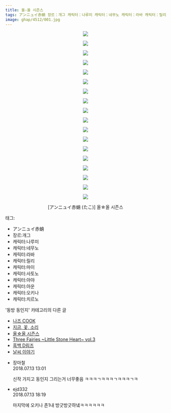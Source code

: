 ```yaml
---
title: 올☆올 시즌스
tags: アンニュイ赤蛸 장르：개그 캐릭터：나루미 캐릭터：네무노 캐릭터：라바 캐릭터：릴리 캐릭터：마이 캐릭터：사토노 캐릭터：아야 캐릭터：아운 캐릭터：오키나 캐릭터：치르노 たこ 동방_동인지
image: ghap/4512/001.jpg
---
```

<div class="article">
<p style="text-align: center; clear: none; float: none;"><img src="{{ site.nasurl }}/ghap/4512/001.jpg"/></p>
<p style="text-align: center; clear: none; float: none;"><img src="{{ site.nasurl }}/ghap/4512/002.jpg"/></p>
<p style="text-align: center; clear: none; float: none;"><img src="{{ site.nasurl }}/ghap/4512/003.jpg"/></p>
<p style="text-align: center; clear: none; float: none;"><img src="{{ site.nasurl }}/ghap/4512/004.jpg"/></p>
<p style="text-align: center; clear: none; float: none;"><img src="{{ site.nasurl }}/ghap/4512/005.jpg"/></p>
<p style="text-align: center; clear: none; float: none;"><img src="{{ site.nasurl }}/ghap/4512/006.jpg"/></p>
<p style="text-align: center; clear: none; float: none;"><img src="{{ site.nasurl }}/ghap/4512/007.jpg"/></p>
<p style="text-align: center; clear: none; float: none;"><img src="{{ site.nasurl }}/ghap/4512/008.jpg"/></p>
<p style="text-align: center; clear: none; float: none;"><img src="{{ site.nasurl }}/ghap/4512/009.jpg"/></p>
<p style="text-align: center; clear: none; float: none;"><img src="{{ site.nasurl }}/ghap/4512/010.jpg"/></p>
<p style="text-align: center; clear: none; float: none;"><img src="{{ site.nasurl }}/ghap/4512/011.jpg"/></p>
<p style="text-align: center; clear: none; float: none;"><img src="{{ site.nasurl }}/ghap/4512/012.jpg"/></p>
<p style="text-align: center; clear: none; float: none;"><img src="{{ site.nasurl }}/ghap/4512/013.jpg"/></p>
<p style="text-align: center; clear: none; float: none;"><img src="{{ site.nasurl }}/ghap/4512/014.jpg"/></p>
<p style="text-align: center; clear: none; float: none;"><img src="{{ site.nasurl }}/ghap/4512/015.jpg"/></p>
<p style="text-align: center; clear: none; float: none;"><img src="{{ site.nasurl }}/ghap/4512/016.jpg"/></p>
<p style="text-align: center; clear: none; float: none;"><img src="{{ site.nasurl }}/ghap/4512/017.jpg"/></p>
<p style="text-align: center; clear: none; float: none;"><img src="{{ site.nasurl }}/ghap/4512/018.jpg"/></p>
<p style="text-align: center; clear: none; float: none;">[アンニュイ赤蛸 (たこ)] 올☆올 시즌스</p>
</div><div class="tagTrail">
<p>태그: </p>
<ul>
<li>アンニュイ赤蛸</li>
<li>장르:개그</li>
<li>캐릭터:나루미</li>
<li>캐릭터:네무노</li>
<li>캐릭터:라바</li>
<li>캐릭터:릴리</li>
<li>캐릭터:마이</li>
<li>캐릭터:사토노</li>
<li>캐릭터:아야</li>
<li>캐릭터:아운</li>
<li>캐릭터:오키나</li>
<li>캐릭터:치르노</li>
</ul>
</div><div class="another">
<p>'동방 동인지' 카테고리의 다른 글</p>
<ul>
<li><a href="/2018-07-11-ghap_4514">나즈 COOK</a></li>
<li><a href="/2018-07-11-ghap_4513">지금, 꽃, 소리</a></li>
<li><a href="/2018-07-11-ghap_4512">올☆올 시즌스</a></li>
<li><a href="/2018-07-11-ghap_4511">Three Fairies ~Little Stone Heart~ vol.3</a></li>
<li><a href="/2018-07-10-ghap_4510">흑백 D림즈</a></li>
<li><a href="/2018-07-10-ghap_4508">날씨 이야기</a></li>
</ul>
</div><div class="cb_module cb_fluid">
<div class="cb_wrt cb_profile">
<div class="comment">
<ul>
<li class="cb_thumb_off" id="comment15285929">
<div class="cb_comment_area">
<div class="cb_info_area">
<div class="cb_section">
<span class="cb_nick_name">장마철</span>
</div>
<div class="cb_section">
<span class="cb_date">2018.07.13 13:01 </span>
</div>
</div>
<div class="cb_dsc_comment">
<p class="cb_dsc">
											신작 가지고 동인지 그리는거 너무좋음 ㅋㅋㅋㄱㅋㅋㅋㄱㅋㅋㅋㄱㅋ
										</p>
</div>
</div></li>
<li class="cb_thumb_off" id="comment15286120">
<div class="cb_comment_area">
<div class="cb_info_area">
<div class="cb_section">
<span class="cb_nick_name">ejd332</span>
</div>
<div class="cb_section">
<span class="cb_date">2018.07.13 18:19 </span>
</div>
</div>
<div class="cb_dsc_comment">
<p class="cb_dsc">
											마지막에 오키나 존1내 방긋방긋하냌ㅋㅋㅋㅋㅋㅋ
										</p>
</div>
</div></li>
</ul>
</div>
</div><!-- commentList close -->
</div>